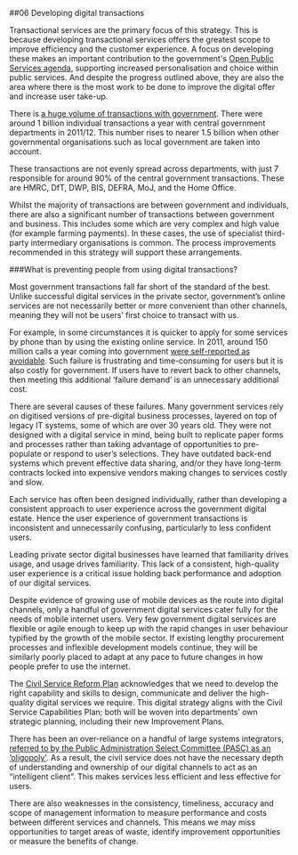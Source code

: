 ##06 Developing digital transactions

Transactional services are the primary focus of this strategy. This is
because developing transactional services offers the greatest scope to
improve efficiency and the customer experience. A focus on developing these makes an important contribution to the government's [Open Public Services agenda](http://files.openpublicservices.cabinetoffice.gov.uk/HMG_OpenPublicServices_web.pdf), supporting increased personalisation and choice within public services. And despite the progress
outlined above, they are also the area where there is the most work to
be done to improve the digital offer and increase user take-up.

There is [a huge volume of transactions with government](http://transactionsexplorer.cabinetoffice.gov.uk/). 
There were around 1 billion individual transactions a year with central government
departments in 2011/12. This number rises to nearer 1.5 billion when
other governmental organisations such as local government are taken into
account.

These transactions are not evenly spread across departments, with just
7 responsible for around 90% of the central government transactions.
These are HMRC, DfT, DWP, BIS, DEFRA, MoJ, and the Home Office.

Whilst the majority of transactions are between government and
individuals, there are also a significant number of transactions between
government and business. This includes some which are very complex and
high value (for example farming payments). In these cases, the use of
specialist third-party intermediary organisations is common. The process
improvements recommended in this strategy will support these
arrangements.

###What is preventing people from using digital transactions?

Most government transactions fall far short of the standard of the best.
Unlike successful digital services in the private sector, government’s
online services are not necessarily better or more convenient than other
channels, meaning they will not be users’ first choice to transact with
us.

For example, in some circumstances it is quicker to apply for some
services by phone than by using the existing online service. In 2011,
around 150 million calls a year coming into government [were
self-reported as avoidable](http://www.cabinetoffice.gov.uk/resource-library/freedom-information-contact-centre-benchmarking-data). Such failure is frustrating and
time-consuming for users but it is also costly for government. If users
have to revert back to other channels, then meeting this additional ‘failure demand’
is an unnecessary additional cost.

There are several causes of these failures. Many government services
rely on digitised versions of pre-digital business processes, layered on
top of legacy IT systems, some of which are over 30 years old. They were not
designed with a digital service in mind, being built to replicate paper
forms and processes rather than taking advantage of opportunities to
pre-populate or respond to user’s selections. They have outdated back-end systems which prevent effective data sharing, and/or they have
long-term contracts locked into expensive vendors making changes to
services costly and slow.

Each service has often been designed individually, rather than
developing a consistent approach to user experience across the
government digital estate. Hence the user experience of government
transactions is inconsistent and unnecessarily confusing, particularly
to less confident users.

Leading private sector digital businesses have learned that familiarity
drives usage, and usage drives familiarity. This lack of a consistent,
high-quality user experience is a critical issue holding back
performance and adoption of our digital services.

Despite evidence of growing use of mobile devices as the route into
digital channels, only a handful of government digital services cater
fully for the needs of mobile internet users. Very few government
digital services are flexible or agile enough to keep up with the rapid
changes in user behaviour typified by the growth of the mobile sector.
If existing lengthy procurement processes and inflexible development
models continue, they will be similarly poorly placed to adapt at any
pace to future changes in how people prefer to use the internet.

The [Civil Service Reform Plan](http://www.civilservice.gov.uk/reform) acknowledges that we need to develop the
right capability and skills to design, communicate and deliver the
high-quality digital services we require. This digital strategy aligns
with the Civil Service Capabilities Plan; both will be woven into
departments’ own strategic planning, including their new Improvement
Plans.

There has been an over-reliance on a handful of large systems
integrators, [referred to by the Public Administration Select Committee
(PASC) as an ‘oligopoly'](http://www.parliament.uk/business/committees/committees-a-z/commons-select/public-administration-select-committee/news/report-on-Government-it-published/). As a result, the civil service does not have
the necessary depth of understanding and ownership of our digital
channels to act as an “intelligent client”. This makes services less
efficient and less effective for users.

There are also weaknesses in the consistency, timeliness, accuracy and
scope of management information to measure performance and costs between
different services and channels. This means we may miss opportunities to
target areas of waste, identify improvement opportunities or measure the
benefits of change.
